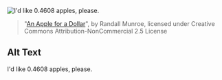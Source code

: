 ![I'd like 0.4608 apples, please.](https://imgs.xkcd.com/comics/an_apple_for_a_dollar.png)
> "[An Apple for a Dollar](https://xkcd.com/2019/)", by Randall Munroe, licensed under Creative Commons Attribution-NonCommercial 2.5 License

## Alt Text
I'd like 0.4608 apples, please.
